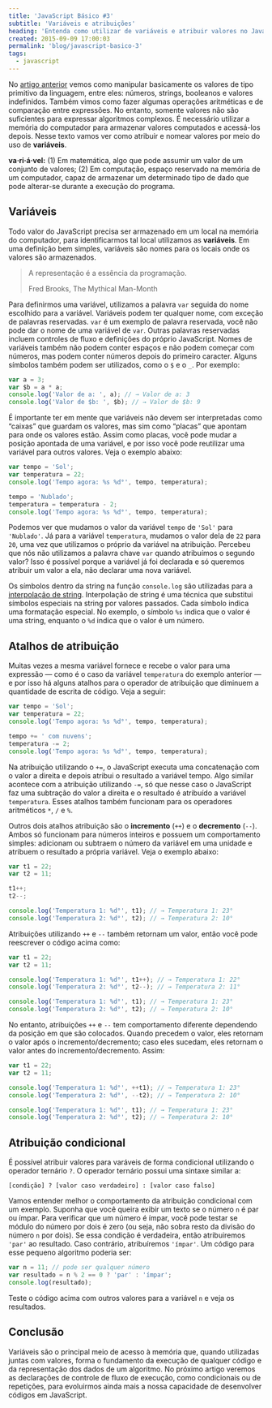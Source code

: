 ```yaml
---
title: 'JavaScript Básico #3'
subtitle: 'Variáveis e atribuições'
heading: 'Entenda como utilizar de variáveis e atribuir valores no JavaScript.'
created: 2015-09-09 17:00:03
permalink: 'blog/javascript-basico-3'
tags:
  - javascript
---
```


No
[artigo anterior](https://maxroecker.github.io/posts/2015-09-01-javascript-basico-2/)
vemos como manipular basicamente os valores de tipo primitivo da linguagem,
entre eles: números, strings, booleanos e valores indefinidos. Também vimos como
fazer algumas operações aritméticas e de comparação entre expressões. No
entanto, somente valores não são suficientes para expressar algoritmos
complexos. É necessário utilizar a memória do computador para armazenar valores
computados e acessá-los depois. Nesse texto vamos ver como atribuir e nomear
valores por meio do uso de **variáveis**.

<aside> <p> <strong>va·ri·á·vel:</strong> (1) Em matemática, algo que pode
assumir um valor de um conjunto de valores; (2) Em computação, espaço reservado
na memória de um computador, capaz de armazenar um determinado tipo de dado que
pode alterar-se durante a execução do programa. </p> </aside>

## Variáveis

Todo valor do JavaScript precisa ser armazenado em um local na memória do
computador, para identificarmos tal local utilizamos as **variáveis**. Em uma
definição bem simples, variáveis são nomes para os locais onde os valores são
armazenados.

<blockquote> <p> A representação é a essência da programação. </p> <footer>Fred
Brooks, The Mythical Man-Month</footer> </blockquote>

Para definirmos uma variável, utilizamos a palavra `var` seguida do nome
escolhido para a variável. Variáveis podem ter qualquer nome, com exceção de
palavras reservadas. `var` é um exemplo de palavra reservada, você não pode dar
o nome de uma variável de `var`. Outras palavras reservadas incluem controles de
fluxo e definições do próprio JavaScript. Nomes de variáveis também não podem
conter espaços e não podem começar com números, mas podem conter números depois
do primeiro caracter. Alguns símbolos também podem ser utilizados, como o `$` e
o `_`. Por exemplo:

```js
var a = 3;
var $b = a * a;
console.log('Valor de a: ', a); // → Valor de a: 3
console.log('Valor de $b: ', $b); // → Valor de $b: 9
```

É importante ter em mente que variáveis não devem ser interpretadas como
“caixas” que guardam os valores, mas sim como “placas” que apontam para onde os
valores estão. Assim como placas, você pode mudar a posição apontada de uma
variável, e por isso você pode reutilizar uma variável para outros valores. Veja
o exemplo abaixo:

```js
var tempo = 'Sol';
var temperatura = 22;
console.log('Tempo agora: %s %d°', tempo, temperatura);

tempo = 'Nublado';
temperatura = temperatura - 2;
console.log('Tempo agora: %s %d°', tempo, temperatura);
```

Podemos ver que mudamos o valor da variável `tempo` de `'Sol'` para `'Nublado'`.
Já para a variável `temperatura`, mudamos o valor dela de `22` para `20`, uma
vez que utilizamos o próprio da variável na atribuição. Percebeu que nós não
utilizamos a palavra chave `var` quando atribuímos o segundo valor? Isso é
possível porque a variável já foi declarada e só queremos atribuir um valor a
ela, não declarar uma nova variável.

<aside> <p> Os símbolos dentro da string na função <code>console.log</code> são
utilizadas para a <a
href="https://en.wikipedia.org/wiki/String_interpolation">interpolação de
string</a>. Interpolação de string é uma técnica que substitui símbolos
especiais na string por valores passados. Cada símbolo indica uma formatação
especial. No exemplo, o símbolo <code>%s</code> indica que o valor é uma string,
enquanto o <code>%d</code> indica que o valor é um número. </p> </aside>

## Atalhos de atribuição

Muitas vezes a mesma variável fornece e recebe o valor para uma expressão — como
é o caso da variável `temperatura` do exemplo anterior — e por isso há alguns
atalhos para o operador de atribuição que diminuem a quantidade de escrita de
código. Veja a seguir:

```js
var tempo = 'Sol';
var temperatura = 22;
console.log('Tempo agora: %s %d°', tempo, temperatura);

tempo += ' com nuvens';
temperatura -= 2;
console.log('Tempo agora: %s %d°', tempo, temperatura);
```

Na atribuição utilizando o `+=`, o JavaScript executa uma concatenação com o
valor a direita e depois atribui o resultado a variável tempo. Algo similar
acontece com a atribuição utilizando `-=`, só que nesse caso o JavaScript faz
uma subtração do valor a direita e o resultado é atribuído a variável
`temperatura`. Esses atalhos também funcionam para os operadores aritméticos
`*`, `/` e `%`.

Outros dois atalhos atribuição são o **incremento** (`++`) e o **decremento**
(`--`). Ambos só funcionam para números inteiros e possuem um comportamento
simples: adicionam ou subtraem o número da variável em uma unidade e atribuem o
resultado a própria variável. Veja o exemplo abaixo:

```js
var t1 = 22;
var t2 = 11;

t1++;
t2--;

console.log('Temperatura 1: %d°', t1); // → Temperatura 1: 23°
console.log('Temperatura 2: %d°', t2); // → Temperatura 2: 10°
```

Atribuições utilizando `++` e `--` também retornam um valor, então você pode
reescrever o código acima como:

```js
var t1 = 22;
var t2 = 11;

console.log('Temperatura 1: %d°', t1++); // → Temperatura 1: 22°
console.log('Temperatura 2: %d°', t2--); // → Temperatura 2: 11°

console.log('Temperatura 1: %d°', t1); // → Temperatura 1: 23°
console.log('Temperatura 2: %d°', t2); // → Temperatura 2: 10°
```

No entanto, atribuições `++` e `--` tem comportamento diferente dependendo da
posição em que são colocados. Quando precedem o valor, eles retornam o valor
após o incremento/decremento; caso eles sucedam, eles retornam o valor antes do
incremento/decremento. Assim:

```js
var t1 = 22;
var t2 = 11;

console.log('Temperatura 1: %d°', ++t1); // → Temperatura 1: 23°
console.log('Temperatura 2: %d°', --t2); // → Temperatura 2: 10°

console.log('Temperatura 1: %d°', t1); // → Temperatura 1: 23°
console.log('Temperatura 2: %d°', t2); // → Temperatura 2: 10°
```

## Atribuição condicional

É possível atribuir valores para varáveis de forma condicional utilizando o
operador ternário `?`. O operador ternário possui uma sintaxe similar a:

```text
[condição] ? [valor caso verdadeiro] : [valor caso falso]
```

Vamos entender melhor o comportamento da atribuição condicional com um exemplo.
Suponha que você queira exibir um texto se o número `n` é par ou ímpar. Para
verificar que um número é ímpar, você pode testar se módulo do número por dois é
zero (ou seja, não sobra resto da divisão do número `n` por dois). Se essa
condição é verdadeira, então atribuiremos `'par'` ao resultado. Caso contrário,
atribuíremos `'ímpar'`. Um código para esse pequeno algoritmo poderia ser:

```js
var n = 11; // pode ser qualquer número
var resultado = n % 2 == 0 ? 'par' : 'ímpar';
console.log(resultado);
```

Teste o código acima com outros valores para a variável `n` e veja os resultados.

## Conclusão

Variáveis são o principal meio de acesso à memória que, quando utilizadas juntas
com valores, forma o fundamento da execução de qualquer código e da
representação dos dados de um algoritmo. No próximo artigo veremos as
declarações de controle de fluxo de execução, como condicionais ou de
repetições, para evoluirmos ainda mais a nossa capacidade de desenvolver códigos
em JavaScript.
